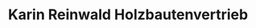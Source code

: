 ---
title: "Karin Reinwald Holzbautenvertrieb"
url: /ahrensfelde/karin-reinwald-holzbautenvertrieb/
shop: Haushaltsartikel
---